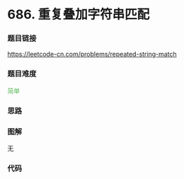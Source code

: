 # 686. 重复叠加字符串匹配

### 题目链接

https://leetcode-cn.com/problems/repeated-string-match

### 题目难度

<font color=#5CB85C>简单</font>

### 思路



### 图解

无

### 代码

```python
```